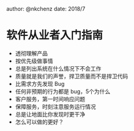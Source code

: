 author: @nkchenz date: 2018/7

# 软件从业者入门指南

- 透彻理解产品
- 按优先级做事情
- 总是列出系统在什么情况下不会工作
- 质量就是我们的声誉，捍卫质量而不是捍卫代码
- 比需求方先发现 Bug
- 任何非预期的行为都是 bug，5个为什么
- 客户服务，第一时间响应问题
- 保障服务，时刻注意服务运行情况
- 总是让地面比你发现时更干净
- 怎么可以做的更好？


